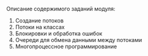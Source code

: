 Описание содержимого заданий модуля:
1. Создание потоков
2. Потоки на классах
3. Блокировки и обработка ошибок
4. Очереди для обмена данными между потоками
5. Многопроцессное программирование
